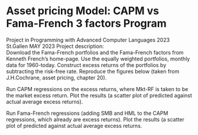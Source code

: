 # Asset pricing Model: CAPM vs Fama-French 3 factors Program
Project in Programming with Advanced Computer Languages 2023  
St.Gallen MAY 2023 
Project description:  
Download the Fama-French portfolios and the Fama-French factors from Kenneth French’s home-page. Use the equally weighted portfolios, monthly data for 1960-today. Construct excess returns of the portfolios by subtracting the risk-free rate. Reproduce the figures below (taken from J.H.Cochrane, asset pricing, chapter 20).
  
Run CAPM regressions on the excess returns, where Mkt-RF is taken to be the market excess
return. Plot the results (a scatter plot of predicted against actual average excess returns).
  
Run Fama-French regressions (adding SMB and HML to the CAPM regressions, which already
are excess returns). Plot the results (a scatter plot of predicted against actual average excess
returns.
  

